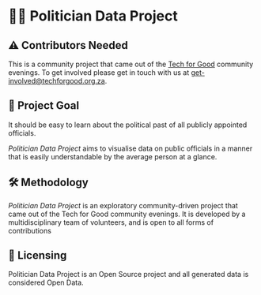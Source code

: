 # 🔎👤 Politician Data Project

## ⚠️ Contributors Needed

This is a community project that came out of the [Tech for Good](http://techforgood.org.za/) community evenings. To get involved please get in touch with us at get-involved@techforgood.org.za.

## 🏁 Project Goal

It should be easy to learn about the political past of all publicly appointed officials.

_Politician Data Project_ aims to visualise data on public officials in a manner that is easily understandable by the average person at a glance.

## 🛠️ Methodology

_Politician Data Project_ is an exploratory community-driven project that came out of the Tech for Good community evenings. It is developed by a multidisciplinary team of volunteers, and is open to all forms of contributions

## 💌 Licensing

Politician Data Project is an Open Source project and all generated data is considered Open Data.
